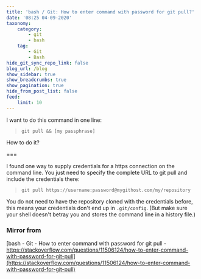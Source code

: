 ```yaml
---
title: 'bash / Git: How to enter command with password for git pull?'
date: '08:25 04-09-2020'
taxonomy:
    category:
        - git
        - bash
    tag:
        - Git
        - Bash
hide_git_sync_repo_link: false
blog_url: /blog
show_sidebar: true
show_breadcrumbs: true
show_pagination: true
hide_from_post_list: false
feed:
    limit: 10
---
```


I want to do this command in one line:

>     git pull && [my passphrase]

How to do it?

===

I found one way to supply credentials for a https connection on the command line. You just need to specify the complete URL to git pull and include the credentials there:

>     git pull https://username:password@mygithost.com/my/repository

You do not need to have the repository cloned with the credentials before, this means your credentials don't end up in `.git/config`. (But make sure your shell doesn't betray you and stores the command line in a history file.)

### Mirror from
[bash - Git - How to enter command with password for git pull - https://stackoverflow.com/questions/11506124/how-to-enter-command-with-password-for-git-pull](https://stackoverflow.com/questions/11506124/how-to-enter-command-with-password-for-git-pull)